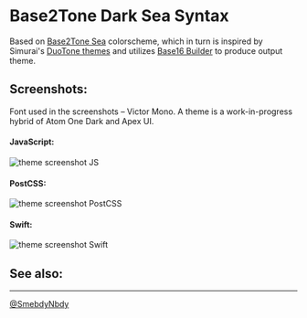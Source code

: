 # Base2Tone Dark Sea Syntax

Based on [Base2Tone Sea](https://base2t.one/demo/sea/) colorscheme, which in turn is inspired by Simurai's [DuoTone themes](http://simurai.com/projects/2016/01/01/duotone-themes) and utilizes [Base16 Builder](https://github.com/base16-builder/base16-builder) to produce output theme.

## Screenshots:
Font used in the screenshots – Victor Mono. A theme is a work-in-progress hybrid of Atom One Dark and Apex UI.

#### JavaScript:

![theme screenshot JS](https://scapi.gavrikov.me/js.png)

#### PostCSS:

![theme screenshot PostCSS](https://scapi.gavrikov.me/postcss.png)

#### Swift:

![theme screenshot Swift](https://scapi.gavrikov.me/swift.png)

## See also:

----
[@SmebdyNbdy](https://github.com/SmebdyNbdy)
